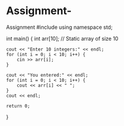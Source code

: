 # Assignment-
Assignment 
#include <iostream>
using namespace std;

int main() {
    int arr[10]; // Static array of size 10

    cout << "Enter 10 integers:" << endl;
    for (int i = 0; i < 10; i++) {
        cin >> arr[i];
    }

    cout << "You entered:" << endl;
    for (int i = 0; i < 10; i++) {
        cout << arr[i] << " ";
    }
    cout << endl;

    return 0;
}
